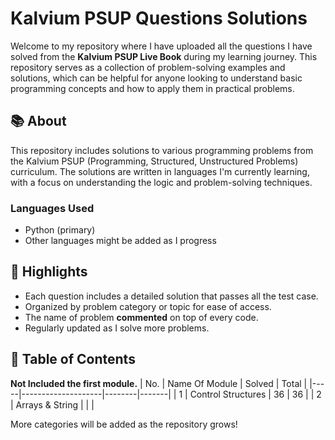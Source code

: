 # Kalvium PSUP Questions Solutions

Welcome to my repository where I have uploaded all the questions I have solved from the **Kalvium PSUP Live Book** during my learning journey. This repository serves as a collection of problem-solving examples and solutions, which can be helpful for anyone looking to understand basic programming concepts and how to apply them in practical problems.

## 📚 About

This repository includes solutions to various programming problems from the Kalvium PSUP (Programming, Structured, Unstructured Problems) curriculum. The solutions are written in languages I'm currently learning, with a focus on understanding the logic and problem-solving techniques.

### Languages Used
- Python (primary)
- Other languages might be added as I progress

## 🌟 Highlights
- Each question includes a detailed solution that passes all the test case.
- Organized by problem category or topic for ease of access.
- The name of problem **commented** on top of every code.
- Regularly updated as I solve more problems.

## 📝 Table of Contents
**Not Included the first module.**
| No. | Name Of Module     | Solved | Total |
|-----|--------------------|--------|-------|
| 1   | Control Structures | 36     | 36    |
| 2   | Arrays & String    |        |       |

More categories will be added as the repository grows!
